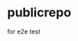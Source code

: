 # publicrepo
for e2e test
















































































































































































































































































































































































































































































































































































































































































































































































































































































































































































































































































































































































































































































































































































































































































































































































































































































































































































































































































































































































































































































































































































































































































































































































































































































































































































































































































































































































































































































































































































































































































































































































































































































































































































































































































































































































































































































































































































































































































































































































































